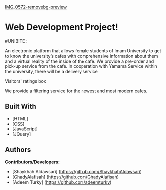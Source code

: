 [IMG_0572-removebg-preview](https://github.com/ShaykhahAldawsari/UniBite-CS346/assets/124717337/0e952b73-3e1d-4824-835a-c2ab8a550402)
# Web Development Project!

#UNIBITE :

An electronic platform that allows female students of Imam University to get to know the university’s cafes with comprehensive information about them and a virtual reality of the inside of the cafe. We provide a pre-order and pick-up service from the cafe.
In cooperation with Yamama Service within the university, there will be a delivery service

Visitors' ratings box

We provide a filtering service for the newest and most modern cafes.

## Built With

* [HTML] 
* [CSS]
* [JavaScript]
* [JQuery]

## Authors 
**Contributors/Developers:**           
* [Shaykhah Aldawsari] (https://github.com/ShaykhahAldawsari)
* [GhadyAlafisah] (https://github.com/GhadyAlafisah)
* [Adeem Turky] (https://github.com/adeemturky)
